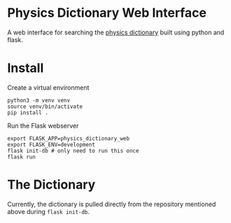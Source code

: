 # Physics Dictionary Web Interface

A web interface for searching the [physics dictionary](https://github.com/Cas1997/Physics-dictionary/) built using python and flask.

# Install

Create a virtual environment

    python3 -m venv venv
    source venv/bin/activate
    pip install .

Run the Flask webserver

    export FLASK_APP=physics_dictionary_web
    export FLASK_ENV=development
    flask init-db # only need to run this once
    flask run

# The Dictionary

Currently, the dictionary is pulled directly from the repository mentioned above during `flask init-db`.